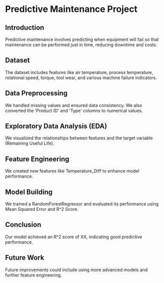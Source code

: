# Predictive Maintenance Project

## Introduction

Predictive maintenance involves predicting when equipment will fail so that maintenance can be performed just in time, reducing downtime and costs.

## Dataset

The dataset includes features like air temperature, process temperature, rotational speed, torque, tool wear, and various machine failure indicators.

## Data Preprocessing

We handled missing values and ensured data consistency. We also converted the 'Product ID' and 'Type' columns to numerical values.

## Exploratory Data Analysis (EDA)

We visualized the relationships between features and the target variable (Remaining Useful Life).

## Feature Engineering

We created new features like Temperature_Diff to enhance model performance.

## Model Building

We trained a RandomForestRegressor and evaluated its performance using Mean Squared Error and R^2 Score.

## Conclusion

Our model achieved an R^2 score of XX, indicating good predictive performance.

## Future Work

Future improvements could include using more advanced models and further feature engineering.
